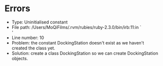# Errors

* Type: Uninitialised constant
* File path: /Users/MoQiFilms/.rvm/rubies/ruby-2.3.0/bin/irb:11:in `<main>'
* Line number: 10
* Problem: the constant DockingStation doesn't exist as we haven't created the class yet.
* Solution: create a class DockingStation so we can create DockingStation objects.
